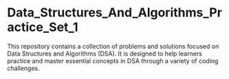 # Data_Structures_And_Algorithms_Practice_Set_1
This repository contains a collection of problems and solutions focused on Data Structures and Algorithms (DSA). It is designed to help learners practice and master essential concepts in DSA through a variety of coding challenges. 
